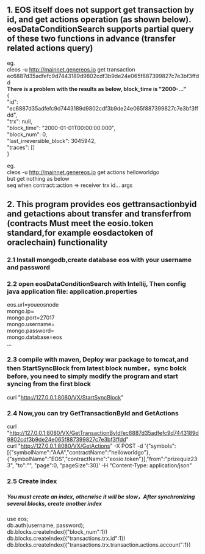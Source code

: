 ## 1. EOS itself does not support get transaction by id, and get actions operation (as shown below). eosDataConditionSearch supports partial query of these two functions in advance (transfer related actions query)  
eg.  
cleos -u http://mainnet.genereos.io  get transaction ec6887d35adfefc9d7443189d9802cdf3b9de24e065f887399827c7e3bf3ffdd  
**There is a problem with the results as below, block_time is "2000-..."**  
{  
  "id": "ec6887d35adfefc9d7443189d9802cdf3b9de24e065f887399827c7e3bf3ffdd",  
  "trx": null,  
  "block_time": "2000-01-01T00:00:00.000",  
  "block_num": 0,  
  "last_irreversible_block": 3045942,  
  "traces": []  
}  
  
eg.  
cleos -u http://mainnet.genereos.io  get actions helloworldgo  
but get nothing as below  
seq  when                              contract::action => receiver      trx id...   args  

## 2. This program provides eos gettransactionbyid and getactions about transfer and transferfrom (contracts Must meet the eosio.token standard,for example eosdactoken of oraclechain) functionality   

### 2.1 Install mongodb,create database eos with your username and password  

### 2.2 open eosDataConditionSearch with Intellij, Then config java application file: application.properties  
eos.url=youeosnode  
mongo.ip=  
mongo.port=27017  
mongo.username=  
mongo.password=  
mongo.database=eos  
...  

### 2.3 compile with maven, Deploy war package to tomcat,and then StartSyncBlock from latest block number，sync bolck before, you need to simply modify the program and start syncing from the first block  
curl "http://127.0.0.1:8080/VX/StartSyncBlock"  

### 2.4 Now,you can try GetTransactionById and GetActions  
curl "http://127.0.0.1:8080/VX/GetTransactionById/ec6887d35adfefc9d7443189d9802cdf3b9de24e065f887399827c7e3bf3ffdd"  
curl "http://127.0.0.1:8080/VX/GetActions"  -X POST -d '{"symbols":[{"symbolName":"AAA","contractName":"helloworldgo"},{"symbolName":"EOS","contractName":"eosio.token"}],"from":"prizequiz233", "to":"", "page":0, "pageSize":30}' -H "Content-Type: application/json"  

### 2.5 Create index  
##### You must create an index, otherwise it will be slow，After synchronizing several blocks, create another index  
use eos;  
db.auth(username, password);  
db.blocks.createIndex({"block_num":1})  
db.blocks.createIndex({"transactions.trx.id":1})  
db.blocks.createIndex({"transactions.trx.transaction.actions.account":1})
